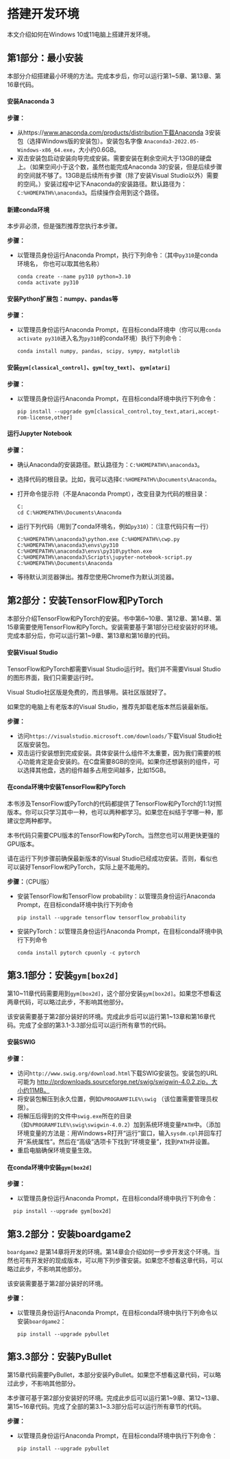 # 搭建开发环境

本文介绍如何在Windows 10或11电脑上搭建开发环境。

## 第1部分：最小安装

本部分介绍搭建最小环境的方法。完成本步后，你可以运行第1~5章、第13章、第16章代码。

#### 安装Anaconda 3

**步骤：**

- 从https://www.anaconda.com/products/distribution下载Anaconda 3安装包（选择Windows版的安装包）。安装包名字像 `Anaconda3-2022.05-Windows-x86_64.exe`，大小约0.6GB。
- 双击安装包启动安装向导完成安装。需要安装在剩余空间大于13GB的硬盘上。（如果空间小于这个数，虽然也能完成Anaconda 3的安装，但是后续步骤的空间就不够了。13GB是后续所有步骤（除了安装Visual Studio以外）需要的空间。）安装过程中记下Anaconda的安装路径。默认路径为：`C:%HOMEPATH%\anaconda3`。后续操作会用到这个路径。

#### 新建conda环境

本步非必须，但是强烈推荐您执行本步骤。

**步骤：**

- 以管理员身份运行Anaconda Prompt，执行下列命令：（其中`py310`是conda环境名， 你也可以取其他名称）
   ```
   conda create --name py310 python=3.10
   conda activate py310
   ```

#### 安装Python扩展包：numpy、pandas等

**步骤：**

- 以管理员身份运行Anaconda Prompt，在目标conda环境中（你可以用`conda activate py310`进入名为`py310`的conda环境）执行下列命令：
   ```
   conda install numpy, pandas, scipy, sympy, matplotlib
   ```

#### 安装`gym[classical_control]`、`gym[toy_text]`、 `gym[atari]`

**步骤：**

- 以管理员身份运行Anaconda Prompt，在目标conda环境中执行下列命令：
  ```
  pip install --upgrade gym[classical_control,toy_text,atari,accept-rom-license,other]
  ```

#### 运行Jupyter Notebook

**步骤：**

- 确认Anaconda的安装路径。默认路径为：`C:%HOMEPATH%\anaconda3`。
- 选择代码的根目录。比如，我可以选择`C:%HOMEPATH%\Documents\Anaconda`。
- 打开命令提示符（不是Anaconda Prompt），改变目录为代码的根目录：
   ```
   C:
   cd C:%HOMEPATH%\Documents\Anaconda
   ```
- 运行下列代码（用到了conda环境名，例如`py310`）：（注意代码只有一行）
   ```
   C:%HOMEPATH%\anaconda3\python.exe C:%HOMEPATH%\cwp.py C:%HOMEPATH%\anaconda3\envs\py310 C:%HOMEPATH%\anaconda3\envs\py310\python.exe C:%HOMEPATH%\anaconda3\Scripts\jupyter-notebook-script.py C:%HOMEPATH%\Documents\Anaconda
   ```

- 等待默认浏览器弹出。推荐您使用Chrome作为默认浏览器。

## 第2部分：安装TensorFlow和PyTorch

本部分介绍TensorFlow和PyTorch的安装。书中第6~10章、第12章、第14章、第15章需要使用TensorFlow和PyTorch。安装需要基于第1部分已经安装好的环境。完成本部分后，你可以运行第1~9章、第13章和第16章的代码。

#### 安装Visual Studio

TensorFlow和PyTorch都需要Visual Studio运行时。我们并不需要Visual Studio的图形界面，我们只需要运行时。

Visual Studio社区版是免费的，而且够用。装社区版就好了。

如果您的电脑上有老版本的Visual Studio，推荐先卸载老版本然后装最新版。

**步骤：**

- 访问`https://visualstudio.microsoft.com/downloads/`下载Visual Studio社区版安装包。
- 双击运行安装想到完成安装。具体安装什么组件不太重要，因为我们需要的核心功能肯定是会安装的。在C盘需要8GB的空间。如果你还想装别的组件，可以选择其他盘，选的组件越多占用空间越多，比如15GB。

#### 在conda环境中安装TensorFlow和PyTorch

本书涉及TensorFlow或PyTorch的代码都提供了TensorFlow和PyTorch的1:1对照版本。你可以只学习其中一种，也可以两种都学习。如果您在纠结于学哪一种，那建议您两种都学。

本书代码只需要CPU版本的TensorFlow和PyTorch。当然您也可以用更快更强的GPU版本。

请在运行下列步骤前确保最新版本的Visual Studio已经成功安装。否则，看似也可以装好TensorFlow和PyTorch，实际上是不能用的。

**步骤：**（CPU版）

- 安装TensorFlow和TensorFlow probability：以管理员身份运行Anaconda Prompt，在目标conda环境中执行下列命令
   
   ```
   pip install --upgrade tensorflow tensorflow_probability
   ```
   
- 安装PyTorch：以管理员身份运行Anaconda Prompt，在目标conda环境中执行下列命令
   ```
   conda install pytorch cpuonly -c pytorch
   ```

## 第3.1部分：安装`gym[box2d]`

第10~11章代码需要用到`gym[box2d]`，这个部分安装`gym[box2d]`。如果您不想看这两章代码，可以略过此步，不影响其他部分。

该安装需要基于第2部分装好的环境。完成此步后可以运行第1~13章和第16章代码。完成了全部的第3.1-3.3部分后可以运行所有章节的代码。

#### 安装SWIG

**步骤：**

- 访问`http://www.swig.org/download.html`下载SWIG安装包。安装包的URL可能为
  http://prdownloads.sourceforge.net/swig/swigwin-4.0.2.zip，大小约11MB。
- 将安装包解压到永久位置，例如`%PROGRAMFILE%\swig` （该位置需要管理员权限）。
- 将解压后得到的文件中`swig.exe`所在的目录（如`%PROGRAMFILE%\swig\swigwin-4.0.2`）加到系统环境变量`PATH`中。（添加环境变量的方法是：用Windows+R打开“运行”窗口，输入`sysdm.cpl`并回车打开“系统属性”。然后在“高级”选项卡下找到“环境变量”，找到`PATH`并设置。
- 重启电脑确保环境变量生效。

#### 在conda环境中安装`gym[box2d]`

**步骤：**

- 以管理员身份运行Anaconda Prompt，在目标conda环境中执行下列命令：
```
  pip install --upgrade gym[box2d]
```

## 第3.2部分：安装boardgame2

`boardgame2` 是第14章将开发的环境。第14章会介绍如何一步步开发这个环境。当然也可有开发好的现成版本，可以用下列步骤安装。如果您不想看这章代码，可以略过此步，不影响其他部分。

该安装需要基于第2部分装好的环境。

**步骤：**

- 以管理员身份运行Anaconda Prompt，在目标conda环境中执行下列命令以安装`boardgame2`：
  ```
  pip install --upgrade pybullet
  ```

## 第3.3部分：安装PyBullet

第15章代码需要PyBullet，本部分安装PyBullet。如果您不想看这章代码，可以略过此步，不影响其他部分。

本步骤可基于第2部分安装好的环境。完成此步后可以运行第1~9章、第12~13章、第15~16章代码。完成了全部的第3.1~3.3部分后可以运行所有章节的代码。

**步骤：**

- 以管理员身份运行Anaconda Prompt，在目标conda环境中执行下列命令：
  ```
  pip install --upgrade pybullet
  ```

